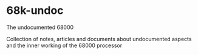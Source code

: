 # 68k-undoc
The undocumented 68000

Collection of notes, articles and documents about undocumented aspects and the inner working of the 68000 processor

